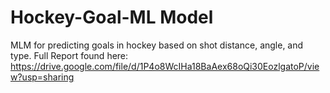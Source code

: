 # Hockey-Goal-ML Model
MLM for predicting goals in hockey based on shot distance, angle, and type. 
Full Report found here: https://drive.google.com/file/d/1P4o8WcIHa18BaAex68oQi30EozlgatoP/view?usp=sharing
